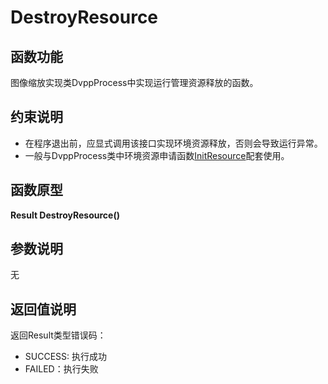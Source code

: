 # DestroyResource<a name="ZH-CN_TOPIC_0000001594220793"></a>

## 函数功能<a name="section15868409121"></a>

图像缩放实现类DvppProcess中实现运行管理资源释放的函数。

## 约束说明<a name="section1771773225914"></a>

-   在程序退出前，应显式调用该接口实现环境资源释放，否则会导致运行异常。
-   一般与DvppProcess类中环境资源申请函数[InitResource](InitResource.md)配套使用。

## 函数原型<a name="section16481811131215"></a>

**Result DestroyResource\(\)**

## 参数说明<a name="section2779823101219"></a>

无

## 返回值说明<a name="section7624143271217"></a>

返回Result类型错误码：

-   SUCCESS: 执行成功
-   FAILED：执行失败

